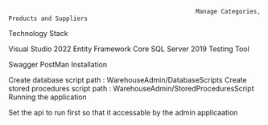                                                         Manage Categories, Products and Suppliers
Technology Stack

Visual Studio 2022
Entity Framework Core
SQL Server 2019
Testing Tool

Swagger
PostMan
Installation

Create database script path : WarehouseAdmin/DatabaseScripts
Create stored procedures script path : WarehouseAdmin/StoredProceduresScript
Running the application

Set the api to run first so that it accessable by the admin applicaation
